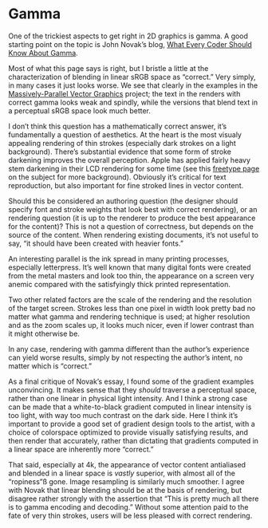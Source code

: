 # Gamma

One of the trickiest aspects to get right in 2D graphics is gamma. A good starting point on the topic is John Novak’s blog, [What Every Coder Should Know About Gamma](https://blog.johnnovak.net/2016/09/21/what-every-coder-should-know-about-gamma/).

Most of what this page says is right, but I bristle a little at the characterization of blending in linear sRGB space as “correct.” Very simply, in many cases it just looks worse. We see that clearly in the examples in the [Massively-Parallel Vector Graphics](http://w3.impa.br/~diego/projects/GanEtAl14/) project; the text in the renders with correct gamma looks weak and spindly, while the versions that blend text in a perceptual sRGB space look much better.

I don’t think this question has a mathematically correct answer, it’s fundamentally a question of aesthetics. At the heart is the most visualy appealing rendering of thin strokes \(especially dark strokes on a light background\). There’s substantial evidence that some form of stroke darkening improves the overall perception. Apple has applied fairly heavy stem darkening in their LCD rendering for some time \(see this [freetype page](https://www.freetype.org/freetype2/docs/text-rendering-general.html) on the subject for more background\). Obviously it’s critical for text reproduction, but also important for fine stroked lines in vector content.

Should this be considered an authoring question \(the designer should specify font and stroke weights that look best with correct rendering\), or an rendering question \(it is up to the renderer to produce the best appearance for the content\)? This is not a question of correctness, but depends on the source of the content. When rendering existing documents, it’s not useful to say, “it should have been created with heavier fonts.”

An interesting parallel is the ink spread in many printing processes, especially letterpress. It’s well known that many digital fonts were created from the metal masters and look too thin, the appearance on a screen very anemic compared with the satisfyingly thick printed representation.

Two other related factors are the scale of the rendering and the resolution of the target screen. Strokes less than one pixel in width look pretty bad no matter what gamma and rendering technique is used; at higher resolution and as the zoom scales up, it looks much nicer, even if lower contrast than it might otherwise be.

In any case, rendering with gamma different than the author’s experience can yield worse results, simply by not respecting the author’s intent, no matter which is “correct.”

As a final critique of Novak’s essay, I found some of the gradient examples unconvincing. It makes sense that they _should_ traverse a perceptual space, rather than one linear in physical light intensity. And I think a strong case can be made that a white-to-black gradient computed in linear intensity is too light, with way too much contrast on the dark side. Here I think it’s important to provide a good set of gradient design tools to the artist, with a choice of colorspace optimized to provide visually satisfying results, and then render that accurately, rather than dictating that gradients computed in a linear space are inherently more “correct.”

That said, especially at 4k, the appearance of vector content antialiased and blended in a linear space is _vastly_ superior, with almost all of the “ropiness”ß gone. Image resampling is similarly much smoother. I agree with Novak that linear blending should be at the basis of rendering, but disagree rather strongly with the assertion that “This is pretty much all there is to gamma encoding and decoding.” Without some attention paid to the fate of very thin strokes, users will be less pleased with correct rendering.

